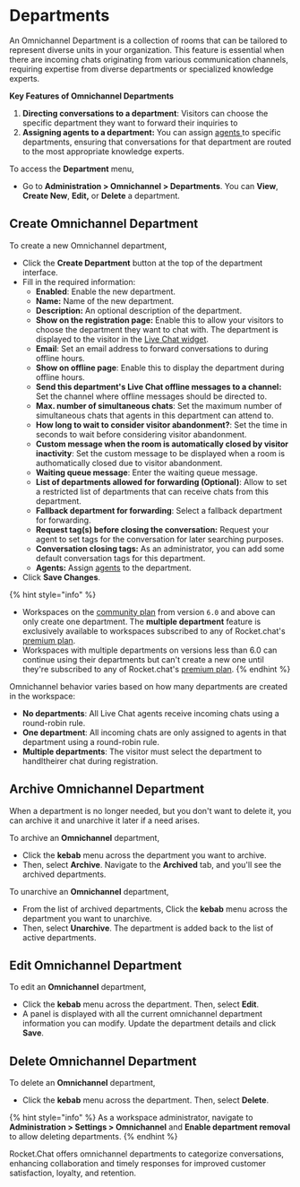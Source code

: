 # Departments

An Omnichannel Department is a collection of rooms that can be tailored to represent diverse units in your organization. This feature is essential when there are incoming chats originating from various communication channels, requiring expertise from diverse departments or specialized knowledge experts.

**Key Features of Omnichannel Departments**

1. **Directing conversations to a department**: Visitors can choose the specific department they want to forward their inquiries to
2. **Assigning agents to a department:** You can assign [agents ](agents.md)to specific departments, ensuring that conversations for that department are routed to the most appropriate knowledge experts.

To access the **Department** menu,

* Go to **Administration > Omnichannel > Departments**. You can **View**, **Create New**, **Edit,** or **Delete** a department.

## **Create Omnichannel Department**

To create a new Omnichannel department,&#x20;

* Click the **Create Department** button at the top of the department interface.
* Fill in the required information:
  * **Enabled**: Enable the new department.
  * **Name:** Name of the new department.
  * **Description:** An optional description of the department.
  * **Show on the registration page:** Enable this to allow your visitors to choose the department they want to chat with. The department is displayed to the visitor in the [Live Chat widget](livechat-widget-installation.md).
  * **Email**: Set an email address to forward conversations to  during offline hours.
  * **Show on offline page**: Enable this to display the department during offline hours.
  * **Send this department's Live Chat offline messages to a channel:** Set the channel where offline messages should be directed to.
  * **Max. number of simultaneous chats**: Set the maximum number of simultaneous chats that agents in this department can attend to.
  * **How long to wait to consider visitor abandonment?**:  Set the time in seconds to wait before considering visitor abandonment.
  * **Custom message when the room is automatically closed by visitor inactivity**: Set the custom message to be displayed when a room is authomatically closed due to visitor abandonment.
  * **Waiting queue message**: Enter the waiting queue message.
  * **List of departments allowed for forwarding (Optional)**: Allow to set a restricted list of departments that can receive chats from this department.
  * **Fallback department for forwarding**: Select a fallback department for forwarding.
  * **Request tag(s) before closing the conversation:** Request your agent to set tags for the conversation for later searching purposes.
  * **Conversation closing tags:** As an administrator, you can add some default conversation tags for this department.
  * **Agents:** Assign [agents](agents.md) to the department.
* Click **Save Changes**.

{% hint style="info" %}
* Workspaces on the [community plan](../../readme/our-plans.md#community) from version `6.0` and above can only create one department. The **multiple department** feature is exclusively available to workspaces subscribed to any of Rocket.chat's [premium plan](../../readme/our-plans.md).
* Workspaces with multiple departments on versions less than 6.0 can continue using their departments but can't create a new one until they're subscribed to any of Rocket.chat's [premium plan](../../readme/our-plans.md).
{% endhint %}

Omnichannel behavior varies based on how many departments are created in the workspace:

* **No departments**: All Live Chat agents receive incoming chats using a round-robin rule.
* **One department**: All incoming chats are only assigned to agents in that department using a round-robin rule.
* **Multiple departments**: The visitor must select the department to handltheirer chat during registration.

## Archive Omnichannel Department

When a department is no longer needed, but you don't want to delete it, you can archive it and unarchive it later if a need arises.

To archive an **Omnichannel** department,

* Click the **kebab** menu across the department you want to archive.
* Then, select **Archive**. Navigate to the **Archived** tab, and you'll see the archived departments.

To unarchive an **Omnichannel** department,

* From the list of archived departments, Click the **kebab** menu across the department you want to unarchive.
* Then, select **Unarchive**. The department is added back to the list of active departments.

## Edit Omnichannel Department

To edit an **Omnichannel** department,

* Click the **kebab** menu across the department. Then, select **Edit**.
* A panel is displayed with all the current omnichannel department information you can modify. Update the department details and click **Save**.

## Delete Omnichannel Department

To delete an **Omnichannel** department,

* Click the **kebab** menu across the department. Then, select **Delete**.

{% hint style="info" %}
As a workspace administrator, navigate to **Administration > Settings > Omnichannel** and **Enable department removal** to allow deleting departments.
{% endhint %}

Rocket.Chat offers omnichannel departments to categorize conversations, enhancing collaboration and timely responses for improved customer satisfaction, loyalty, and retention.
